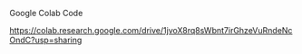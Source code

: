 Google Colab Code

https://colab.research.google.com/drive/1jvoX8rq8sWbnt7irGhzeVuRndeNcOndC?usp=sharing
